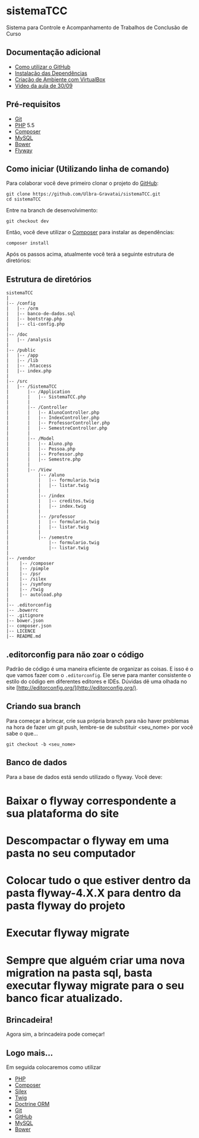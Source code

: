 # sistemaTCC
Sistema para Controle e Acompanhamento de Trabalhos de Conclusão de Curso

## Documentação adicional
* [Como utilizar o GitHub](https://docs.google.com/document/d/1tkLoMl36GVBOLx65DFY7RL-ss-EARA5kiWxK7eJA0Hs/)
* [Instalação das Dependências](doc/ambiente/DEPENDENCIES.md)
* [Criação de Ambiente com VirtualBox](doc/ambiente/AMBIENTE.md)
* [Vídeo da aula de 30/09](https://www.youtube.com/watch?v=HI7b83x1xB8)

## Pré-requisitos
* [Git](https://git-scm.com)
* [PHP](http://php.net) 5.5
* [Composer](https://getcomposer.org)
* [MySQL](https://www.mysql.com)
* [Bower](http://bower.io)
* [Flyway](https://flywaydb.org)

## Como iniciar (Utilizando linha de comando)
Para colaborar você deve primeiro clonar o projeto do [GitHub](https://github.com/Ulbra-Gravatai/sistemaTCC/):
```
git clone https://github.com/Ulbra-Gravatai/sistemaTCC.git
cd sistemaTCC
```
Entre na branch de desenvolvimento:
```
git checkout dev
```
Então, você deve utilizar o [Composer](https://getcomposer.org) para instalar as dependências:
```
composer install
```
Após os passos acima, atualmente você terá a seguinte estrutura de diretórios:

## Estrutura de diretórios

```
sistemaTCC
|
|-- /config
|   |-- /orm
|   |-- banco-de-dados.sql
|   |-- bootstrap.php
|   |-- cli-config.php
|
|-- /doc
|   |-- /analysis
|
|-- /public
|   |-- /app
|   |-- /lib
|   |-- .htaccess
|   |-- index.php
|
|-- /src
|   |-- /SistemaTCC
|       |-- /Application
|       |   |-- SistemaTCC.php
|       |
|       |-- /Controller
|       |   |-- AlunoController.php
|       |   |-- IndexController.php
|       |   |-- ProfessorController.php
|       |   |-- SemestreController.php
|       |
|       |-- /Model
|       |   |-- Aluno.php
|       |   |-- Pessoa.php
|       |   |-- Professor.php
|       |   |-- Semestre.php
|       |
|       |-- /View
|           |-- /aluno
|           |   |-- formulario.twig
|           |   |-- listar.twig
|           |
|           |-- /index
|           |   |-- creditos.twig
|           |   |-- index.twig
|           |
|           |-- /professor
|           |   |-- formulario.twig
|           |   |-- listar.twig
|           |
|           |-- /semestre
|               |-- formulario.twig
|               |-- listar.twig
|
|-- /vendor
|    |-- /composer
|    |-- /pimple
|    |-- /psr
|    |-- /silex
|    |-- /symfony
|    |-- /twig
|    |-- autoload.php
|
|-- .editorconfig
|-- .bowerrc
|-- .gitignore
|-- bower.json
|-- composer.json
|-- LICENCE
|-- README.md
```

## .editorconfig para não zoar o código
Padrão de código é uma maneira eficiente de organizar as coisas. E isso é o que vamos fazer com o ``.editorconfig``. Ele serve para manter consistente o estilo do código em diferentes editores e IDEs.
Dúvidas dê uma olhada no site [http://editorconfig.org/](http://editorconfig.org/).

## Criando sua branch
Para começar a brincar, crie sua própria branch para não haver problemas na hora de fazer um git push, lembre-se de substituir <seu_nome> por você sabe o que...
```
git checkout -b <seu_nome>
```
## Banco de dados
Para a base de dados está sendo utilizado o flyway.
Você deve: 
# Baixar o flyway correspondente a sua plataforma do site
# Descompactar o flyway em uma pasta no seu computador
# Colocar tudo o que estiver dentro da pasta flyway-4.X.X para dentro da pasta flyway do projeto
# Executar flyway migrate 
# Sempre que alguém criar uma nova migration na pasta sql, basta executar flyway migrate para o seu banco ficar atualizado.

## Brincadeira!
Agora sim, a brincadeira pode começar!

## Logo mais...
Em seguida colocaremos como utilizar
* [PHP](http://php.net)
* [Composer](https://getcomposer.org)
* [Silex](http://silex.sensiolabs.org)
* [Twig](http://twig.sensiolabs.org)
* [Doctrine ORM](http://docs.doctrine-project.org/projects/doctrine-orm/en/latest/)
* [Git](https://github.com)
* [GitHub](https://github.com)
* [MySQL](https://www.mysql.com)
* [Bower](http://bower.io)
